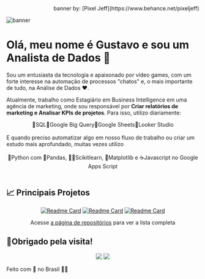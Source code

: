 <div align="right">banner by: [Pixel Jeff](https://www.behance.net/pixeljeff)</div>

![banner](banner.webp)

# Olá, meu nome é **Gustavo** e sou um Analista de Dados 👋

Sou um entusiasta da tecnologia e apaixonado por vídeo games, com um forte interesse na automação de processos "chatos" e, o mais importante de tudo, na Análise de Dados ❤️.

Atualmente, trabalho como Estagiário em Business Intelligence em uma agência de marketing, onde sou responsável por **Criar relatórios de marketing e Analisar KPIs de projetos**. Para isso, utilizo diariamente:

<div align="center">🔸SQL🔸Google Big Query🔸Google Sheets🔸Looker Studio</div>
<br>
E quando preciso automatizar algo em nosso fluxo de trabalho ou criar um estudo mais aprofundado, muitas vezes utilizo
<br><br>
<div align="center">🐍Python com 🐼Pandas, 🧑‍🔬Scikitlearn, 🧮Matplotlib e ☕Javascript no Google Apps Script</div>
<br>

## 📈 Principais Projetos
<div align="center">
 

[![Readme Card](https://github-readme-stats.vercel.app/api/pin/?username=gudaoliveira&repo=analise-de-dados-campeonato-brasileiro-2019\&title_color=fff\&icon_color=f9f9f9\&text_color=9f9f9f\&bg_color=151515)](https://github.com/gudaoliveira/analise-de-dados-campeonato-brasileiro-2019)
[![Readme Card](https://github-readme-stats.vercel.app/api/pin/?username=gudaoliveira&repo=NIKE_gerenciador_de_reposicao_de_calcados\&title_color=fff\&icon_color=f9f9f9\&text_color=9f9f9f\&bg_color=151515)](https://github.com/gudaoliveira/NIKE_gerenciador_de_reposicao_de_calcados)
[![Readme Card](https://github-readme-stats.vercel.app/api/pin/?username=gudaoliveira&repo=deliFoods_modelagem_banco_de_dados\&title_color=fff\&icon_color=f9f9f9\&text_color=9f9f9f\&bg_color=151515)](https://github.com/gudaoliveira/deliFoods_modelagem_banco_de_dados)
 
Acesse [a página de repositórios](https://github.com/gudaoliveira?tab=repositories) para ver a lista completa

</div>

## 🤝Obrigado pela visita!
<div align="center">
 
<a href="https://www.linkedin.com/in/gustavodell/" target="_blank"><img src="https://img.shields.io/badge/-LinkedIn-%230077B5?style=for-the-badge&logo=linkedin&logoColor=white" target="_blank"></a> 
<a href = "mailto:gustavo.dellanhol@gmail.com"><img src="https://img.shields.io/badge/-Gmail-%23333?style=for-the-badge&logo=gmail&logoColor=white" target="_blank"></a>

</div>

Feito com 💞 no Brasil 💚💛

